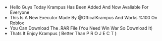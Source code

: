 - Hello Guys Today Krampus Has Been Added And Now Avaliable For Everyone
- This Is A New Executor Made By @OfficalKrampus And Works %100 On Roblox
- You Can Download The .RAR File (You Need Win War So Download It)
- Thats It Enjoy Krampus ( Better Than P R O J E C T )
